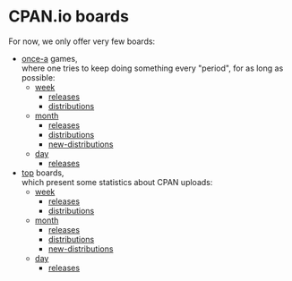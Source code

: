 # CPAN.io boards

For now, we only offer very few boards:

- [once-a](once-a/) games,  
  where one tries to keep doing something every "period", for as long as possible:
    - [week](once-a/week/)
        - [releases](once-a/week/releases/)
        - [distributions](once-a/week/distributions/)
    - [month](once-a/month/)
        - [releases](once-a/month/releases/)
        - [distributions](once-a/month/distributions/)
        - [new-distributions](once-a/month/new-distributions/)
    - [day](once-a/day/)
        - [releases](once-a/day/releases/)
- [top](top/) boards,  
  which present some statistics about CPAN uploads:
    - [week](top/week/)
        - [releases](top/week/releases/)
        - [distributions](top/week/distributions/)
    - [month](top/month/)
        - [releases](top/month/releases/)
        - [distributions](top/month/distributions/)
        - [new-distributions](top/month/new-distributions/)
    - [day](top/day/)
        - [releases](top/day/releases/)
